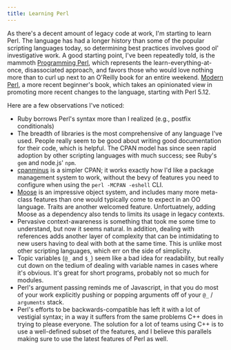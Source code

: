 ```yaml
---
title: Learning Perl
---
```


As there's a decent amount of legacy code at work, I'm starting to learn Perl. The language has had a longer history than some of the popular scripting languages today, so determining best practices involves good ol' investigative work. A good starting point, I've been repeatedly told, is the mammoth [Programming Perl](http://www.amazon.com/Programming-Perl-3rd-Larry-Wall/dp/0596000278), which represents the learn-everything-at-once, disassociated approach, and favors those who would love nothing more than to curl up next to an O'Reilly book for an entire weekend. [Modern Perl](http://www.onyxneon.com/books/modern_perl/index.html),  a more recent beginner's book, which takes an opinionated view in promoting more recent changes to the language, starting with Perl 5.12.

Here are a few observations I've noticed:

* Ruby borrows Perl's syntax more than I realized (e.g., postfix conditionals)
* The breadth of libraries is the most comprehensive of any language I've used. People really seem to be good about writing good documentation for their code, which is helpful. The CPAN model has since seen rapid adoption by other scripting languages with much success; see Ruby's `gem` and node.js' `npm`.
* [cpanminus](http://cpanmin.us/) is a simpler CPAN; it works exactly how I'd like a package management system to work, without the bevy of features you need to configure when using the `perl -MCPAN -eshell` CLI.
* [Moose](http://moose.perl.org/) is an impressive object system, and includes many more meta-class features than one would typically come to expect in an OO language. Traits are another welcomed feature. Unfortuatnely, adding Moose as a dependency also tends to limits its usage in legacy contexts.
* Pervasive context-awareness is something that took me some time to understand, but now it seems natural. In addition, dealing with references adds another layer of complexity that can be intimidating to new users having to deal with both at the same time. This is unlike most other scripting languages, which err on the side of simplicity.
* Topic variables (`@_` and `$_`) seem like a bad idea for readability, but really cut down on the tedium of dealing with variable names in cases where it's obvious. It's great for short programs, probably not so much for modules.
* Perl's argument passing reminds me of Javascript, in that you do most of your work explicitly pushing or popping arguments off of your `@_` / `arguments` stack.
* Perl's efforts to be backwards-compatible has left it with a lot of vestigial syntax; in a way it suffers from the same problems C++ does in trying to please everyone. The solution for a lot of teams using C++ is to use a well-defined subset of the features, and I believe this parallels making sure to use the latest features of Perl as well.


